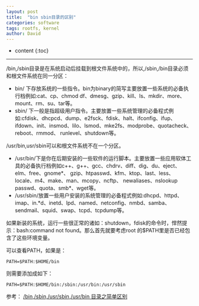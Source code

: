 ```yaml
---
layout: post
title:  "bin sbin目录的区别"
categories: software
tags: rootfs, kernel
author: David
---
```


* content
{:toc}

---

/bin,/sbin目录是在系统启动后挂载到根文件系统中的，所以,/sbin,/bin目录必须和根文件系统在同一分区：
- bin/ 下存放系统的一些指令。bin为binary的简写主要放置一些系统的必备执行档例如:cat、cp、chmod df、dmesg、gzip、kill、ls、mkdir、more、mount、rm、su、tar等。
- sbin/ 下一般是指超级用户指令。主要放置一些系统管理的必备程式例如:cfdisk、dhcpcd、dump、e2fsck、fdisk、halt、ifconfig、ifup、 ifdown、init、insmod、lilo、lsmod、mke2fs、modprobe、quotacheck、reboot、rmmod、 runlevel、shutdown等。

/usr/bin,usr/sbin可以和根文件系统不在一个分区。
- /usr/bin/下是你在后期安装的一些软件的运行脚本。主要放置一些应用软体工具的必备执行档例如c++、g++、gcc、chdrv、diff、dig、du、eject、elm、free、gnome*、 gzip、htpasswd、kfm、ktop、last、less、locale、m4、make、man、mcopy、ncftp、 newaliases、nslookup passwd、quota、smb*、wget等。
- /usr/sbin/放置一些用户安装的系统管理的必备程式例如:dhcpd、httpd、imap、in.*d、inetd、lpd、named、netconfig、nmbd、samba、sendmail、squid、swap、tcpd、tcpdump等。

如果新装的系统，运行一些很正常的诸如：shutdown，fdisk的命令时，悍然提示：bash:command not found。那么首先就要考虑root 的$PATH里是否已经包含了这些环境变量。

可以查看PATH，如果是：
```
PATH=$PATH:$HOME/bin
```
则需要添加成如下：
```
PATH=$PATH:$HOME/bin:/sbin:/usr/bin:/usr/sbin
```


参考：
[/bin,/sbin,/usr/sbin,/usr/bin 目录之简单区别](https://blog.csdn.net/kkdelta/article/details/7708250)